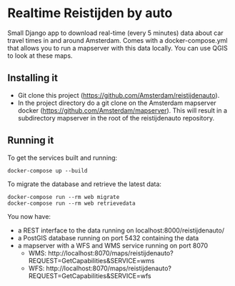 # Realtime Reistijden by auto

Small Django app to download real-time (every 5 minutes) data about
car travel times in and around Amsterdam. Comes with a docker-compose.yml
that allows you to run a mapserver with this data locally. You can use
QGIS to look at these maps.


## Installing it
* Git clone this project (https://github.com/Amsterdam/reistijdenauto).
* In the project directory do a git clone on the Amsterdam mapserver docker
  (https://github.com/Amsterdam/mapserver). This will result in a subdirectory
  mapserver in the root of the reistijdenauto repository.


## Running it
To get the services built and running:
```
docker-compose up --build
```

To migrate the database and retrieve the latest data:
```
docker-compose run --rm web migrate
docker-compose run --rm web retrievedata
```

You now have:
* a REST interface to the data running on localhost:8000/reistijdenauto/
* a PostGIS database running on port 5432 containing the data
* a mapserver with a WFS and WMS service running on port 8070
    * WMS: http://localhost:8070/maps/reistijdenauto?REQUEST=GetCapabilities&SERVICE=wms
    * WFS: http://localhost:8070/maps/reistijdenauto?REQUEST=GetCapabilities&SERVICE=wfs
